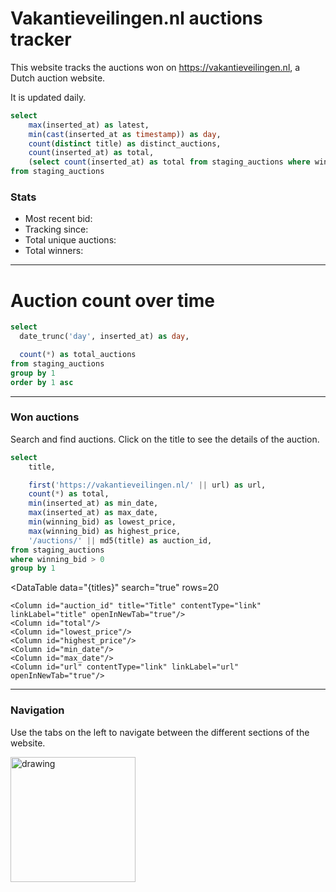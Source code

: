 # Vakantieveilingen.nl auctions tracker
This website tracks the auctions won on https://vakantieveilingen.nl, a Dutch auction website.

It is updated daily.


```sql most_recent_bid
select
    max(inserted_at) as latest,
    min(cast(inserted_at as timestamp)) as day,
    count(distinct title) as distinct_auctions,
    count(inserted_at) as total,
    (select count(inserted_at) as total from staging_auctions where winning_bid > 0) as total_winners
from staging_auctions
```

### Stats

- Most recent bid: <Value data={most_recent_bid} column="latest"/>
- Tracking since: <Value data={most_recent_bid} column="day"/>
- Total unique auctions: <Value data={most_recent_bid} column="distinct_auctions"/>
- Total winners: <Value data={most_recent_bid} column="total_winners" />

---

# Auction count over time

```sql auction_count
select
  date_trunc('day', inserted_at) as day,

  count(*) as total_auctions
from staging_auctions
group by 1
order by 1 asc
```

<LineChart 
    data={auction_count}
    y=total_auctions
    x=day
    xAxisTitle="Days" 
    yAxisTitle="Total auctions" 
/>

---


### Won auctions

Search and find auctions. Click on the title to see the details of the auction.

```sql titles
select
    title,

    first('https://vakantieveilingen.nl/' || url) as url,
    count(*) as total,
    min(inserted_at) as min_date,
    max(inserted_at) as max_date,
    min(winning_bid) as lowest_price,
    max(winning_bid) as highest_price,
    '/auctions/' || md5(title) as auction_id,
from staging_auctions
where winning_bid > 0
group by 1
```

<DataTable
    data="{titles}"
    search="true"
    rows=20
>
    <Column id="auction_id" title="Title" contentType="link" linkLabel="title" openInNewTab="true"/>
    <Column id="total"/>
    <Column id="lowest_price"/>
    <Column id="highest_price"/>
    <Column id="min_date"/>
    <Column id="max_date"/>
    <Column id="url" contentType="link" linkLabel="url" openInNewTab="true"/>
</DataTable>

---

### Navigation

Use the tabs on the left to navigate between the different sections of the website.

<img src="tabs.png" alt="drawing" width="200"/>
